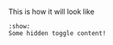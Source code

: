This is how it will look like

```{toggle} Click the button to reveal!
:show:
Some hidden toggle content!
```
